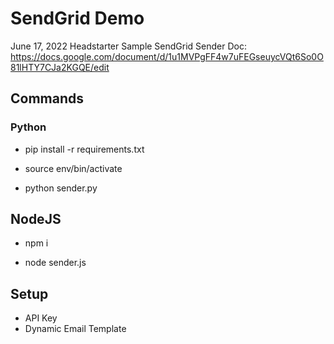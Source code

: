 # SendGrid Demo

June 17, 2022
Headstarter Sample SendGrid Sender
Doc: https://docs.google.com/document/d/1u1MVPgFF4w7uFEGseuycVQt6So0O81lHTY7CJa2KGQE/edit

## Commands

### Python

* pip install -r requirements.txt

* source env/bin/activate

* python sender.py

## NodeJS

* npm i

* node sender.js

## Setup

* API Key
* Dynamic Email Template
